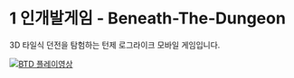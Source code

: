 # 1 인개발게임 - Beneath-The-Dungeon
3D 타일식 던전을 탐험하는 턴제 로그라이크 모바일 게임입니다.


[![BTD 플레이영상](http://img.youtube.com/vi/y6IwfYzzMvU/0.jpg)](https://youtu.be/y6IwfYzzMvU) 
